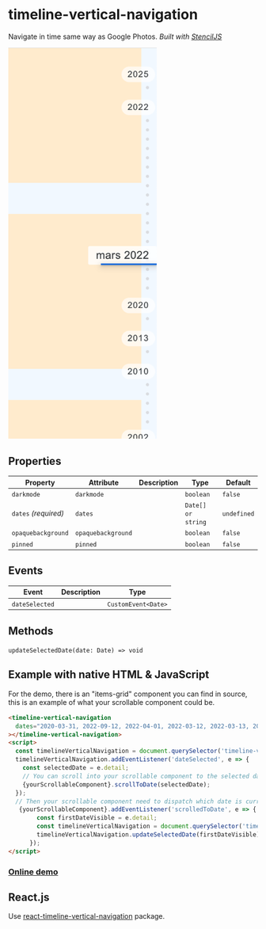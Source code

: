 # timeline-vertical-navigation

Navigate in time same way as Google Photos.
_Built with [StencilJS](https://stenciljs.com/)_

[<img src="screenshot.png" width="300" alt=""/>](https://timeline-vertical-navigation.herokuapp.com/)

## Properties

| Property             | Attribute          | Description | Type               | Default     |
| -------------------- | ------------------ | ----------- | ------------------ | ----------- |
| `darkmode`           | `darkmode`         |             | `boolean`          | `false`     |
| `dates` _(required)_ | `dates`            |             | `Date[] or string` | `undefined` |
| `opaquebackground`   | `opaquebackground` |             | `boolean`          | `false`     |
| `pinned`             | `pinned`           |             | `boolean`          | `false`     |

## Events

| Event          | Description | Type                |
| -------------- | ----------- | ------------------- |
| `dateSelected` |             | `CustomEvent<Date>` |

## Methods

`updateSelectedDate(date: Date) => void`

## Example with native HTML & JavaScript

For the demo, there is an "items-grid" component you can find in source, this is an example of what your scrollable component could be.

```html
<timeline-vertical-navigation
  dates="2020-03-31, 2022-09-12, 2022-04-01, 2022-03-12, 2022-03-13, 2022-03-14, 2022-03-15, 2000-01-01, 2010-12-01, 2013-10-01, 2010-11-21, 1998-07-28, 2000-01-01, 2000-01-11, 2002-03-11, 2002-04-11, 2002-04-12, 2025-01-01"
></timeline-vertical-navigation>
<script>
  const timelineVerticalNavigation = document.querySelector('timeline-vertical-navigation');
  timelineVerticalNavigation.addEventListener('dateSelected', e => {
    const selectedDate = e.detail;
    // You can scroll into your scrollable component to the selected date
    {yourScrollableComponent}.scrollToDate(selectedDate);
  });
  // Then your scrollable component need to dispatch which date is currently displayed in order to update the selected date
   {yourScrollableComponent}.addEventListener('scrolledToDate', e => {
        const firstDateVisible = e.detail;
        const timelineVerticalNavigation = document.querySelector('timeline-vertical-navigation');
        timelineVerticalNavigation.updateSelectedDate(firstDateVisible);
      });
</script>
```

### [Online demo](https://timeline-vertical-navigation.herokuapp.com/)

## React.js

Use [react-timeline-vertical-navigation](https://www.npmjs.com/package/react-timeline-vertical-navigation) package.
